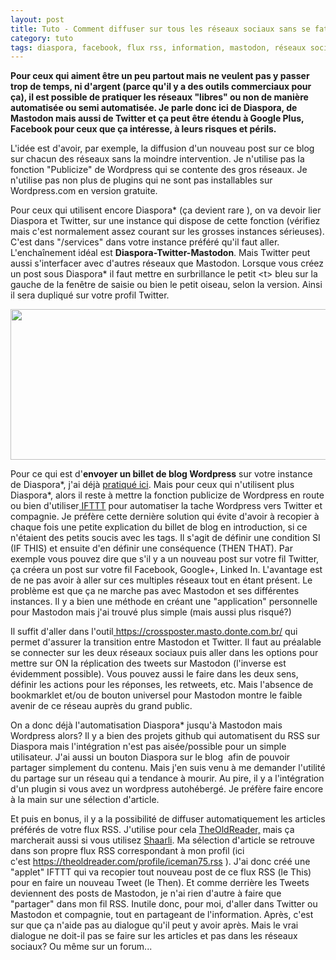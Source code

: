 ```yaml
---
layout: post
title: Tuto - Comment diffuser sur tous les réseaux sociaux sans se fatiguer ?
category: tuto
tags: diaspora, facebook, flux rss, information, mastodon, réseaux sociaux, tutoriel, twitter
---
```

**Pour ceux qui aiment être un peu partout mais ne veulent pas y passer trop de temps, ni d'argent (parce qu'il y a des outils commerciaux pour ça), il est possible de pratiquer les réseaux "libres" ou non de manière automatisée ou semi automatisée. Je parle donc ici de Diaspora, de Mastodon mais aussi de Twitter et ça peut être étendu à Google Plus, Facebook pour ceux que ça intéresse, à leurs risques et périls.**

L'idée est d'avoir, par exemple, la diffusion d'un nouveau post sur ce blog sur chacun des réseaux sans la moindre intervention. Je n'utilise pas la fonction "Publicize" de Wordpress qui se contente des gros réseaux. Je n'utilise pas non plus de plugins qui ne sont pas installables sur Wordpress.com en version gratuite.

Pour ceux qui utilisent encore Diaspora* (ça devient rare ), on va devoir lier Diaspora et Twitter, sur une instance qui dispose de cette fonction (vérifiez mais c'est normalement assez courant sur les grosses instances sérieuses). C'est dans "/services" dans votre instance préféré qu'il faut aller. L'enchaînement idéal est **Diaspora-Twitter-Mastodon**. Mais Twitter peut aussi s'interfacer avec d'autres réseaux que Mastodon. Lorsque vous créez un post sous Diaspora* il faut mettre en surbrillance le petit &lt;t&gt; bleu sur la gauche de la fenêtre de saisie ou bien le petit oiseau, selon la version. Ainsi il sera dupliqué sur votre profil Twitter.

<img class="aligncenter size-full wp-image-22877" src="https://cheziceman.files.wordpress.com/2018/04/diaspotweet.png" alt="" width="590" height="241">

Pour ce qui est d'**envoyer un billet de blog Wordpress** sur votre instance de Diaspora*, j'ai déjà <a href="https://cheziceman.wordpress.com/2016/01/12/tutoriel-ajouter-un-bouton-de-partage-diaspora-a-son-blog-wordpress-com/">pratiqué ici</a>. Mais pour ceux qui n'utilisent plus Diaspora*, alors il reste à mettre la fonction publicize de Wordpress en route ou bien d'utiliser<a href="https://ifttt.com/discover"> IFTTT</a> pour automatiser la tache Wordpress vers Twitter et compagnie. Je préfère cette dernière solution qui évite d'avoir à recopier à chaque fois une petite explication du billet de blog en introduction, si ce n'étaient des petits soucis avec les tags. Il s'agit de définir une condition SI (IF THIS) et ensuite d'en définir une conséquence (THEN THAT). Par exemple vous pouvez dire que s'il y a un nouveau post sur votre fil Twitter, ça créera un post sur votre fil Facebook, Google+, Linked In. L'avantage est de ne pas avoir à aller sur ces multiples réseaux tout en étant présent. Le problème est que ça ne marche pas avec Mastodon et ses différentes instances. Il y a bien une méthode en créant une "application" personnelle pour Mastodon mais j'ai trouvé plus simple (mais aussi plus risqué?)

Il suffit d'aller dans l'outil<a href="https://crossposter.masto.donte.com.br/">&nbsp;https://crossposter.masto.donte.com.br/ </a>qui permet d'assurer la transition entre Mastodon et Twitter. Il faut au préalable se connecter sur les deux réseaux sociaux puis aller dans les options pour mettre sur ON la réplication des tweets sur Mastodon (l'inverse est évidemment possible). Vous pouvez aussi le faire dans les deux sens, définir les actions pour les réponses, les retweets, etc. Mais l'absence de bookmarklet et/ou de bouton universel pour Mastodon montre le faible avenir de ce réseau auprès du grand public.

On a donc déjà l'automatisation Diaspora* jusqu'à Mastodon mais Wordpress alors? Il y a bien des projets github qui automatisent du RSS sur Diaspora mais l'intégration n'est pas aisée/possible pour un simple utilisateur. J'ai aussi un bouton Diaspora sur le blog&nbsp; afin de pouvoir partager simplement du contenu. Mais j'en suis venu à me demander l'utilité du partage sur un réseau qui a tendance à mourir. Au pire, il y a l'intégration d'un plugin si vous avez un wordpress autohébergé. Je préfère faire encore à la main sur une sélection d'article.

Et puis en bonus, il y a la possibilité de diffuser automatiquement les articles préférés de votre flux RSS. J'utilise pour cela <a href="https://theoldreader.com/">TheOldReader,</a> mais ça marcherait aussi si vous utilisez <a href="https://github.com/sebsauvage/Shaarli">Shaarli</a>. Ma sélection d'article se retrouve dans son propre flux RSS correspondant à mon profil (ici c'est&nbsp;<a href="https://theoldreader.com/profile/iceman75.rss">https://theoldreader.com/profile/iceman75.rss</a> ). J'ai donc créé une "applet" IFTTT qui va recopier tout nouveau post de ce flux RSS (le This) pour en faire un nouveau Tweet (le Then). Et comme derrière les Tweets deviennent des posts de Mastodon, je n'ai rien d'autre à faire que "partager" dans mon fil RSS. Inutile donc, pour moi, d'aller dans Twitter ou Mastodon et compagnie, tout en partageant de l'information. Après, c'est sur que ça n'aide pas au dialogue qu'il peut y avoir après. Mais le vrai dialogue ne doit-il pas se faire sur les articles et pas dans les réseaux sociaux? Ou même sur un forum...
